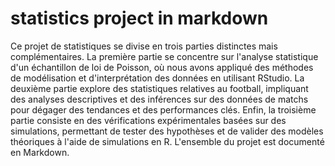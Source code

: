 # statistics project in markdown
Ce projet de statistiques se divise en trois parties distinctes mais complémentaires. La première partie se concentre sur l'analyse statistique d'un échantillon de loi de Poisson, où nous avons appliqué des méthodes de modélisation et d'interprétation des données en utilisant RStudio. La deuxième partie explore des statistiques relatives au football, impliquant des analyses descriptives et des inférences sur des données de matchs pour dégager des tendances et des performances clés. Enfin, la troisième partie consiste en des vérifications expérimentales basées sur des simulations, permettant de tester des hypothèses et de valider des modèles théoriques à l'aide de simulations en R. L'ensemble du projet est documenté en Markdown.
